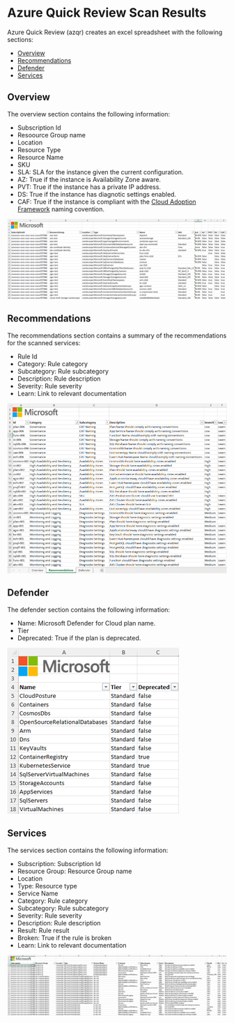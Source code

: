 # Azure Quick Review Scan Results

Azure Quick Review (azqr) creates an excel spreadsheet with the following sections:

* [Overview](#overview)
* [Recommendations](#recommendations)
* [Defender](#defender)
* [Services](#services)

## Overview

The overview section contains the following information:

* Subscription Id
* Resoource Group name
* Location
* Resource Type
* Resource Name
* SKU
* SLA: SLA for the instance given the current configuration.
* AZ: True if the instance is Availability Zone aware.
* PVT: True if the instance has a private IP address. 
* DS: True if the instance has diagnotic settings enabled.
* CAF: True if the instance is compliant with the [Cloud Adoption Framework](https://docs.microsoft.com/en-us/azure/cloud-adoption-framework/) naming covention.

![overview](img/overview.png)

## Recommendations

The recommendations section contains a summary of the recommendations for the scanned services:

* Rule Id
* Category: Rule category 
* Subcategory: Rule subcategory
* Description: Rule description
* Severity: Rule severity
* Learn: Link to relevant documentation

![recommendations](img/recommendations.png)

## Defender

The defender section contains the following information:

* Name: Microsoft Defender for Cloud plan name.
* Tier
* Deprecated: True if the plan is deprecated.

![defender](img/defender.png)

## Services

The services section contains the following information:

* Subscription: Subscription Id
* Resource Group: Resource Group name
* Location
* Type: Resource type
* Service Name 
* Category: Rule category 
* Subcategory: Rule subcategory
* Severity: Rule severity
* Description: Rule description
* Result: Rule result
* Broken: True if the rule is broken 
* Learn: Link to relevant documentation

![services](img/services.png)